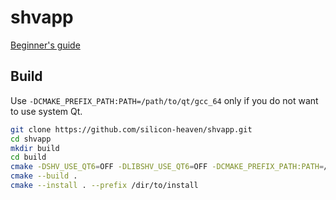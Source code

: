 # shvapp
[Beginner's guide](beginners-guide.md)

## Build
Use `-DCMAKE_PREFIX_PATH:PATH=/path/to/qt/gcc_64` only if you do not want to use system Qt.
```sh
git clone https://github.com/silicon-heaven/shvapp.git
cd shvapp
mkdir build
cd build
cmake -DSHV_USE_QT6=OFF -DLIBSHV_USE_QT6=OFF -DCMAKE_PREFIX_PATH:PATH=/path/to/qt/gcc_64 ..
cmake --build .
cmake --install . --prefix /dir/to/install
```
